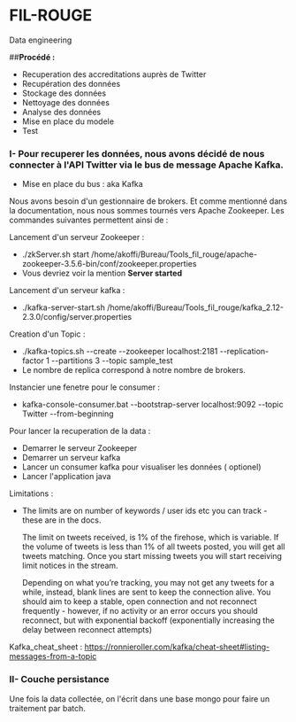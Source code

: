 # FIL-ROUGE
Data engineering

##__Procédé :__ 
* Recuperation des accreditations auprès de Twitter 
* Recupération des données 
* Stockage des données 
* Nettoyage des données 
* Analyse des  données
* Mise en place du modele 
* Test

### I- Pour recuperer les données, nous avons décidé de nous connecter à l'API Twitter via le bus de message Apache Kafka. 


* Mise en place du bus : aka Kafka

Nous avons besoin d'un gestionnaire de brokers. Et comme mentionné dans la documentation, nous nous sommes tournés 
vers Apache Zookeeper. Les commandes suivantes permettent ainsi de : 

Lancement d'un serveur Zookeeper : 
    
   *   ./zkServer.sh start /home/akoffi/Bureau/Tools_fil_rouge/apache-zookeeper-3.5.6-bin/conf/zookeeper.properties
   * Vous devriez voir la mention __Server started__
   
Lancement d'un serveur kafka : 
   
   * ./kafka-server-start.sh /home/akoffi/Bureau/Tools_fil_rouge/kafka_2.12-2.3.0/config/server.properties

Creation d'un Topic : 

   * ./kafka-topics.sh --create --zookeeper localhost:2181 --replication-factor 1 --partitions 3 --topic sample_test
   * Le nombre de replica correspond à notre nombre de brokers. 

Instancier une fenetre pour le consumer : 
   * kafka-console-consumer.bat --bootstrap-server localhost:9092 --topic Twitter --from-beginning

Pour lancer la recuperation de la data : 

   * Demarrer le serveur Zookeeper 
   * Demarrer un serveur kafka 
   * Lancer un consumer kafka pour visualiser les données ( optionel)
   * Lancer l'application java 

Limitations :

   * The limits are on number of keywords / user ids etc you can track - these are in the docs.
     
     The limit on tweets received, is 1% of the firehose, which is variable. If the volume of tweets is less than 1% of all tweets posted, you will get all tweets matching. Once you start missing tweets you will start receiving limit notices in the stream.
     
     Depending on what you’re tracking, you may not get any tweets for a while, instead, blank lines are sent to keep the connection alive. You should aim to keep a stable, open connection and not reconnect frequently - however, if no activity or an error occurs you should reconnect, but with exponential backoff (exponentially increasing the delay between reconnect attempts)

Kafka_cheat_sheet : https://ronnieroller.com/kafka/cheat-sheet#listing-messages-from-a-topic

### II- Couche persistance 

Une fois la data collectée, on l'écrit dans une base mongo pour faire un traitement par batch. 






